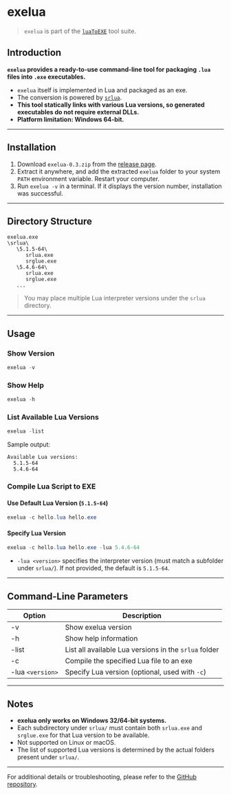 # exelua

> `exelua` is part of the [`luaToEXE`](https://github.com/Water-Run/luaToEXE) tool suite.

## Introduction

**`exelua` provides a ready-to-use command-line tool for packaging `.lua` files into `.exe` executables.**

- `exelua` itself is implemented in Lua and packaged as an exe.
- The conversion is powered by [`srlua`](https://github.com/LuaDist/srlua).
- **This tool statically links with various Lua versions, so generated executables do not require external DLLs.**
- **Platform limitation: Windows 64-bit.**

---

## Installation

1. Download `exelua-0.3.zip` from the [release page](https://github.com/Water-Run/luaToEXE/releases).
2. Extract it anywhere, and add the extracted `exelua` folder to your system `PATH` environment variable. Restart your computer.
3. Run `exelua -v` in a terminal. If it displays the version number, installation was successful.

---

## Directory Structure

```
exelua.exe
\srlua\
   \5.1.5-64\
      srlua.exe
      srglue.exe
   \5.4.6-64\
      srlua.exe
      srglue.exe
   ...
```

> You may place multiple Lua interpreter versions under the `srlua` directory.

---

## Usage

### Show Version

```powershell
exelua -v
```

### Show Help

```powershell
exelua -h
```

### List Available Lua Versions

```powershell
exelua -list
```

Sample output:

```
Available Lua versions:
  5.1.5-64
  5.4.6-64
```

### Compile Lua Script to EXE

#### Use Default Lua Version (`5.1.5-64`)

```powershell
exelua -c hello.lua hello.exe
```

#### Specify Lua Version

```powershell
exelua -c hello.lua hello.exe -lua 5.4.6-64
```

- `-lua <version>` specifies the interpreter version (must match a subfolder under `srlua/`). If not provided, the default is `5.1.5-64`.

---

## Command-Line Parameters

| Option           | Description                                           |
| ---------------- | ----------------------------------------------------- |
| -v               | Show exelua version                                   |
| -h               | Show help information                                 |
| -list            | List all available Lua versions in the `srlua` folder |
| -c               | Compile the specified Lua file to an exe              |
| -lua `<version>` | Specify Lua version (optional, used with `-c`)        |

---

## Notes

- **exelua only works on Windows 32/64-bit systems.**
- Each subdirectory under `srlua/` must contain both `srlua.exe` and `srglue.exe` for that Lua version to be available.
- Not supported on Linux or macOS.
- The list of supported Lua versions is determined by the actual folders present under `srlua/`.

---

For additional details or troubleshooting, please refer to the [GitHub repository](https://github.com/Water-Run/luaToEXE).
